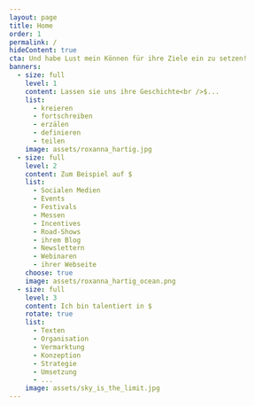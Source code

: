 ```yaml
---
layout: page
title: Home
order: 1
permalink: /
hideContent: true
cta: Und habe Lust mein Können für ihre Ziele ein zu setzen!
banners:
  - size: full
    level: 1
    content: Lassen sie uns ihre Geschichte<br />$...
    list:
      - kreieren
      - fortschreiben
      - erzälen
      - definieren
      - teilen
    image: assets/roxanna_hartig.jpg
  - size: full
    level: 2
    content: Zum Beispiel auf $
    list:
      - Socialen Medien
      - Events
      - Festivals
      - Messen
      - Incentives
      - Road-Shows
      - ihrem Blog
      - Newslettern
      - Webinaren
      - ihrer Webseite
    choose: true
    image: assets/roxanna_hartig_ocean.png
  - size: full
    level: 3
    content: Ich bin talentiert in $
    rotate: true
    list:
      - Texten
      - Organisation
      - Vermarktung
      - Konzeption
      - Strategie
      - Umsetzung
      - ...
    image: assets/sky_is_the_limit.jpg
---
```

